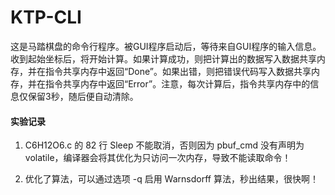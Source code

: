 # KTP-CLI

  这是马踏棋盘的命令行程序。被GUI程序启动后，等待来自GUI程序的输入信息。收到起始坐标后，将开始计算。如果计算成功，则把计算出的数据写入数据共享内存，并在指令共享内存中返回“Done”。如果出错，则把错误代码写入数据共享内存，并在指令共享内存中返回“Error”。注意，每次计算后，指令共享内存中的信息仅保留3秒，随后便自动清除。

#### 实验记录

1. C6H12O6.c 的 82 行 Sleep 不能取消，否则因为 pbuf_cmd 没有声明为 volatile，编译器会将其优化为只访问一次内存，导致不能读取命令！

2. 优化了算法，可以通过选项 -q 启用 Warnsdorff 算法，秒出结果，很快啊！